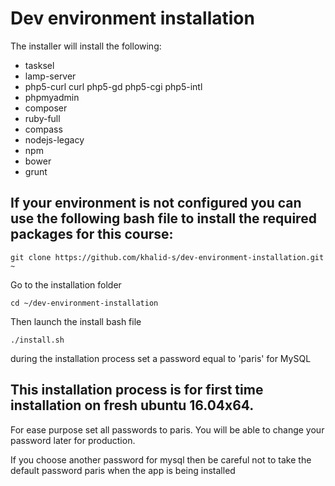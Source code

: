 Dev environment installation
============================

The installer will install the following:
* tasksel
* lamp-server
* php5-curl curl php5-gd php5-cgi php5-intl
* phpmyadmin
* composer
* ruby-full
* compass
* nodejs-legacy
* npm
* bower
* grunt

## If your environment is not configured you can use the following bash file to install the required packages for this course:

```
git clone https://github.com/khalid-s/dev-environment-installation.git ~
```

Go to the installation folder
```
cd ~/dev-environment-installation
```

Then launch the install bash file 
```
./install.sh
```

during the installation process set a password equal to 'paris' for MySQL

## This installation process is for first time installation on  fresh ubuntu 16.04x64.

For ease purpose set all passwords to paris. You will be able to change your password later for production.

If you choose another password for mysql then be careful not to take the default password paris when the app is being installed
